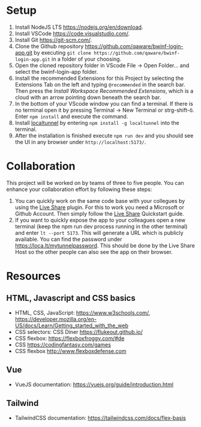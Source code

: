 # Setup

1. Install NodeJS LTS https://nodejs.org/en/download.
2. Install VSCode https://code.visualstudio.com/.
3. Install Git https://git-scm.com/.
4. Clone the Github repository https://github.com/qaware/bwinf-login-app.git by executing `git clone https://github.com/qaware/bwinf-login-app.git` in a folder of your choosing.
5. Open the cloned repository folder in VScode File -> Open Folder... and select the bwinf-login-app folder.
6. Install the recommended Extensions for this Project by selecting the Extensions Tab on the left and typing `@recommended` in the search bar. Then press the *Install Workspace Recommended Extensions*, which is a cloud with an arrow pointing down beneath the search bar.
7. In the bottom of your VScode window you can find a terminal. If there is no terminal open it by pressing Terminal -> New Terminal or strg-shift-ö. Enter `npm install` and execute the command.
8. Install [localtunnel](https://github.com/localtunnel/localtunnel) by entering `npm install -g localtunnel` into the terminal.
9. After the installation is finished execute `npm run dev` and you should see the UI in any browser under `http://localhost:5173/`.

# Collaboration

This project will be worked on by teams of three to five people. You can enhance your collaboration effort by following these steps:

1. You can quickly work on the same code base with your collegues by using the [Live Share](https://marketplace.visualstudio.com/items?itemName=MS-vsliveshare.vsliveshare) plugin. For this to work you need a Microsoft or Github Account. Then simply follow the [Live Share](https://marketplace.visualstudio.com/items?itemName=MS-vsliveshare.vsliveshare) Quickstart guide.
2. If you want to quickly expose the app to your colleagues open a new terminal (keep the npm run dev process running in the other terminal) and enter `lt --port 5173`. This will generate a URL which is publicly available. You can find the password under https://loca.lt/mytunnelpassword. This should be done by the Live Share Host so the other people can also see the app on their browser.

# Resources
## HTML, Javascript and CSS basics
* HTML, CSS, JavaScript: https://www.w3schools.com/, https://developer.mozilla.org/en-US/docs/Learn/Getting_started_with_the_web
* CSS selectors: CSS Diner https://flukeout.github.io/
* CSS flexbox: https://flexboxfroggy.com/#de
* CSS https://codingfantasy.com/games
* CSS flexbox http://www.flexboxdefense.com 

## Vue
* VueJS documentation: https://vuejs.org/guide/introduction.html

## Tailwind
* TailwindCSS documentation: https://tailwindcss.com/docs/flex-basis
